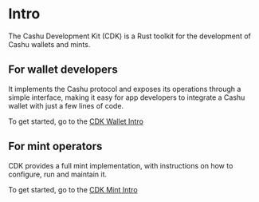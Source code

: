 # Intro

The Cashu Development Kit (CDK) is a Rust toolkit for the development of Cashu wallets and mints.

## For wallet developers

It implements the Cashu protocol and exposes its operations through a simple interface, making it easy for app developers to integrate a Cashu wallet with just a few lines of code.

To get started, go to the [CDK Wallet Intro](wallet/intro.md)


## For mint operators

CDK provides a full mint implementation, with instructions on how to configure, run and maintain it.

To get started, go to the [CDK Mint Intro](mint/intro.md)